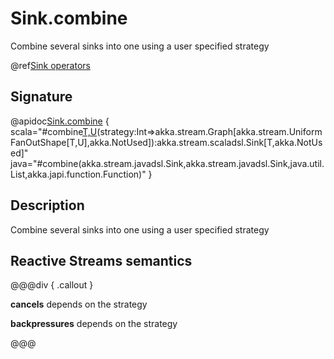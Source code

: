 # Sink.combine

Combine several sinks into one using a user specified strategy

@ref[Sink operators](../index.md#sink-operators)

## Signature

@apidoc[Sink.combine](Sink$) { scala="#combine[T,U](first:akka.stream.scaladsl.Sink[U,_],second:akka.stream.scaladsl.Sink[U,_],rest:akka.stream.scaladsl.Sink[U,_]*)(strategy:Int=&gt;akka.stream.Graph[akka.stream.UniformFanOutShape[T,U],akka.NotUsed]):akka.stream.scaladsl.Sink[T,akka.NotUsed]" java="#combine(akka.stream.javadsl.Sink,akka.stream.javadsl.Sink,java.util.List,akka.japi.function.Function)" }

## Description

Combine several sinks into one using a user specified strategy

## Reactive Streams semantics

@@@div { .callout }

**cancels** depends on the strategy

**backpressures** depends on the strategy

@@@

